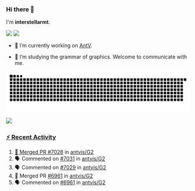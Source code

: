 ### Hi there 👋

I'm **interstellarmt**.

[![](https://img.shields.io/endpoint?url=https://awards.antv.vision/interstellarmt-g2-contributor.json)](https://github.com/antvis/g2)
[![](https://img.shields.io/endpoint?url=https://awards.antv.vision/interstellarmt-gpt-vis-contributor.json)](https://github.com/antvis/gpt-vis)

- 🔭 I’m currently working on [AntV](https://github.com/antvis).

- 📖 I’m studying the grammar of graphics. Welcome to communicate with me.

![](https://raw.githubusercontent.com/interstellarmt/interstellarmt/refs/heads/output/github-contribution-grid-snake.svg)
<div>
  <a href="https://github.com/interstellarmt">
  <img height="180em" src="https://github-readme-stats-eight-theta.vercel.app/api?username=interstellarmt&show_icons=true&include_all_commits=true&count_private=true&theme=tokyonight"/>
</div>
    
### :zap: Recent Activity

<!--START_SECTION:activity-->
1. 🎉 Merged PR [#7028](https://github.com/antvis/G2/pull/7028) in [antvis/G2](https://github.com/antvis/G2)
2. 🗣 Commented on [#7031](https://github.com/antvis/G2/issues/7031#issuecomment-3068169510) in [antvis/G2](https://github.com/antvis/G2)
3. 🗣 Commented on [#7029](https://github.com/antvis/G2/issues/7029#issuecomment-3067984376) in [antvis/G2](https://github.com/antvis/G2)
4. 🎉 Merged PR [#6961](https://github.com/antvis/G2/pull/6961) in [antvis/G2](https://github.com/antvis/G2)
5. 🗣 Commented on [#6961](https://github.com/antvis/G2/pull/6961#issuecomment-3061244772) in [antvis/G2](https://github.com/antvis/G2)
<!--END_SECTION:activity-->

